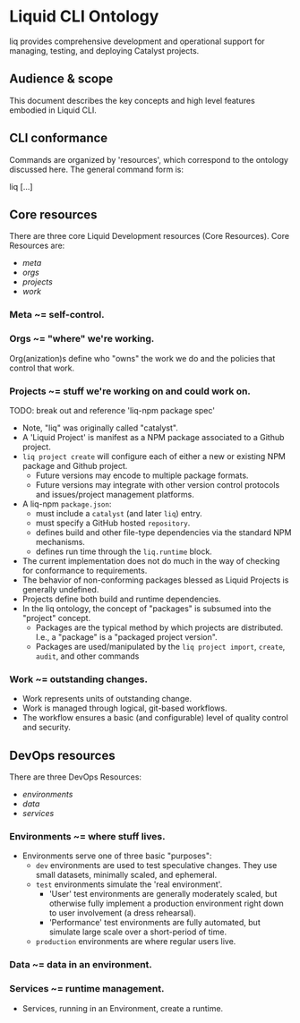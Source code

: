 # Liquid CLI Ontology

liq provides comprehensive development and operational support for
managing, testing, and deploying Catalyst projects.

## Audience & scope

This document describes the key concepts and high level features embodied in Liquid CLI.

## CLI conformance

Commands are organized by 'resources', which correspond to the ontology discussed here. The general command form is:

  liq <resource> <action> [<target>...]

## Core resources

There are three core Liquid Development resources (Core Resources). Core Resources are:

* _meta_
* _orgs_
* _projects_
* _work_

### Meta ~= self-control.

### Orgs ~= "where" we're working.

Org(anization)s define who "owns" the work we do and the policies that control that work.

### Projects ~= stuff we're working on and could work on.

TODO: break out and reference 'liq-npm package spec'

* Note, "liq" was originally called "catalyst".
* A 'Liquid Project' is manifest as a NPM package associated to a Github project.
* `liq project create` will configure each of either a new or existing NPM package and Github project.
  * Future versions may encode to multiple package formats.
  * Future versions may integrate with other version control protocols and issues/project management platforms.
* A liq-npm `package.json`:
  * must include a `catalyst` (and later `liq`) entry.
  * must specify a GitHub hosted `repository`.
  * defines build and other file-type dependencies via the standard NPM mechanisms.
  * defines run time through the `liq.runtime` block.
* The current implementation does not do much in the way of checking for conformance to requirements.
* The behavior of non-conforming packages blessed as Liquid Projects is generally undefined.
* Projects define both build and runtime dependencies.
* In the liq ontology, the concept of "packages" is subsumed into the "project" concept.
  * Packages are the typical method by which projects are distributed. I.e., a "package" is a "packaged project version".
  * Packages are used/manipulated by the `liq project import`, `create`, `audit`, and other commands

### Work ~= outstanding changes.

* Work represents units of outstanding change.
* Work is managed through logical, git-based workflows.
* The workflow ensures a basic (and configurable) level of quality control and security.

## DevOps resources

There are three DevOps Resources:

* _environments_
* _data_
* _services_

### Environments ~= where stuff lives.

* Environments serve one of three basic "purposes":
  * `dev` environments are used to test speculative changes. They use small datasets, minimally scaled, and ephemeral.
  * `test` environments simulate the 'real environment'.
     * 'User' test environments are generally moderately scaled, but otherwise fully implement a production environment right down to user involvement (a dress rehearsal).
     * 'Performance' test environments are fully automated, but simulate large scale over a short-period of time.
  * `production` environments are where regular users live.

### Data ~= data in an environment.

### Services ~= runtime management.

* Services, running in an Environment, create a runtime.
